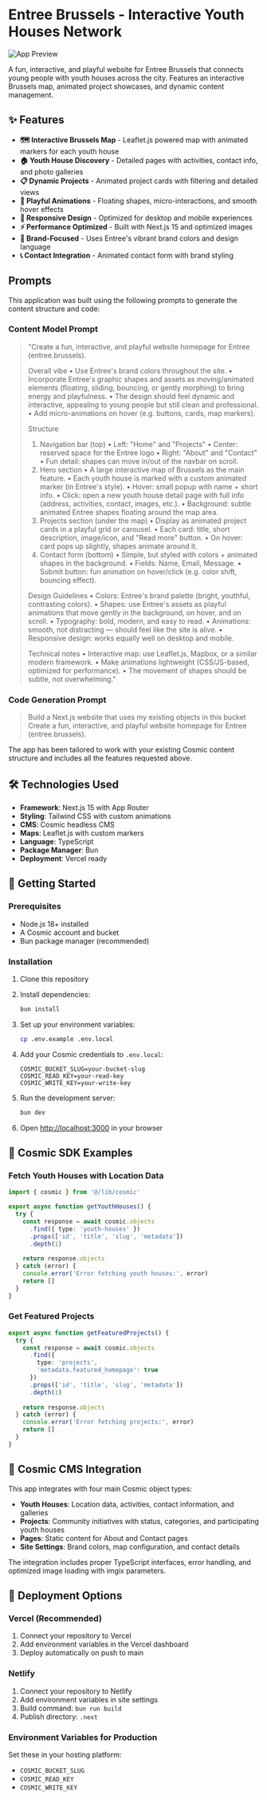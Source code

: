 # Entree Brussels - Interactive Youth Houses Network

![App Preview](https://imgix.cosmicjs.com/c21917f0-8342-11f0-ae77-a10f7aa054c0-photo-1557804506-669a67965ba0-1756298319514.jpg?w=1200&h=300&fit=crop&auto=format,compress)

A fun, interactive, and playful website for Entree Brussels that connects young people with youth houses across the city. Features an interactive Brussels map, animated project showcases, and dynamic content management.

## ✨ Features

- **🗺️ Interactive Brussels Map** - Leaflet.js powered map with animated markers for each youth house
- **🏠 Youth House Discovery** - Detailed pages with activities, contact info, and photo galleries
- **📋 Dynamic Projects** - Animated project cards with filtering and detailed views
- **🎨 Playful Animations** - Floating shapes, micro-interactions, and smooth hover effects
- **📱 Responsive Design** - Optimized for desktop and mobile experiences
- **⚡ Performance Optimized** - Built with Next.js 15 and optimized images
- **🎯 Brand-Focused** - Uses Entree's vibrant brand colors and design language
- **📞 Contact Integration** - Animated contact form with brand styling

<!-- CLONE_PROJECT_BUTTON -->

## Prompts

This application was built using the following prompts to generate the content structure and code:

### Content Model Prompt

> "Create a fun, interactive, and playful website homepage for Entree (entree.brussels).
>
> Overall vibe
> 	•	Use Entree's brand colors throughout the site.
> 	•	Incorporate Entree's graphic shapes and assets as moving/animated elements (floating, sliding, bouncing, or gently morphing) to bring energy and playfulness.
> 	•	The design should feel dynamic and interactive, appealing to young people but still clean and professional.
> 	•	Add micro-animations on hover (e.g. buttons, cards, map markers).
> 
> Structure
> 	1.	Navigation bar (top)
> 	•	Left: "Home" and "Projects"
> 	•	Center: reserved space for the Entree logo
> 	•	Right: "About" and "Contact"
> 	•	Fun detail: shapes can move in/out of the navbar on scroll.
> 	2.	Hero section
> 	•	A large interactive map of Brussels as the main feature.
> 	•	Each youth house is marked with a custom animated marker (in Entree's style).
> 	•	Hover: small popup with name + short info.
> 	•	Click: open a new youth house detail page with full info (address, activities, contact, images, etc.).
> 	•	Background: subtle animated Entree shapes floating around the map area.
> 	3.	Projects section (under the map)
> 	•	Display as animated project cards in a playful grid or carousel.
> 	•	Each card: title, short description, image/icon, and "Read more" button.
> 	•	On hover: card pops up slightly, shapes animate around it.
> 	4.	Contact form (bottom)
> 	•	Simple, but styled with colors + animated shapes in the background.
> 	•	Fields: Name, Email, Message.
> 	•	Submit button: fun animation on hover/click (e.g. color shift, bouncing effect).
> 
> Design Guidelines
> 	•	Colors: Entree's brand palette (bright, youthful, contrasting colors).
> 	•	Shapes: use Entree's assets as playful animations that move gently in the background, on hover, and on scroll.
> 	•	Typography: bold, modern, and easy to read.
> 	•	Animations: smooth, not distracting — should feel like the site is alive.
> 	•	Responsive design: works equally well on desktop and mobile.
> 
> Technical notes
> 	•	Interactive map: use Leaflet.js, Mapbox, or a similar modern framework.
> 	•	Make animations lightweight (CSS/JS-based, optimized for performance).
> 	•	The movement of shapes should be subtle, not overwhelming."

### Code Generation Prompt

> Build a Next.js website that uses my existing objects in this bucket
> Create a fun, interactive, and playful website homepage for Entree (entree.brussels).

The app has been tailored to work with your existing Cosmic content structure and includes all the features requested above.

## 🛠️ Technologies Used

- **Framework**: Next.js 15 with App Router
- **Styling**: Tailwind CSS with custom animations
- **CMS**: Cosmic headless CMS
- **Maps**: Leaflet.js with custom markers
- **Language**: TypeScript
- **Package Manager**: Bun
- **Deployment**: Vercel ready

## 🚀 Getting Started

### Prerequisites

- Node.js 18+ installed
- A Cosmic account and bucket
- Bun package manager (recommended)

### Installation

1. Clone this repository
2. Install dependencies:
   ```bash
   bun install
   ```

3. Set up your environment variables:
   ```bash
   cp .env.example .env.local
   ```

4. Add your Cosmic credentials to `.env.local`:
   ```
   COSMIC_BUCKET_SLUG=your-bucket-slug
   COSMIC_READ_KEY=your-read-key
   COSMIC_WRITE_KEY=your-write-key
   ```

5. Run the development server:
   ```bash
   bun dev
   ```

6. Open [http://localhost:3000](http://localhost:3000) in your browser

## 📖 Cosmic SDK Examples

### Fetch Youth Houses with Location Data
```typescript
import { cosmic } from '@/lib/cosmic'

export async function getYouthHouses() {
  try {
    const response = await cosmic.objects
      .find({ type: 'youth-houses' })
      .props(['id', 'title', 'slug', 'metadata'])
      .depth(1)
    
    return response.objects
  } catch (error) {
    console.error('Error fetching youth houses:', error)
    return []
  }
}
```

### Get Featured Projects
```typescript
export async function getFeaturedProjects() {
  try {
    const response = await cosmic.objects
      .find({ 
        type: 'projects',
        'metadata.featured_homepage': true 
      })
      .props(['id', 'title', 'slug', 'metadata'])
      .depth(1)
    
    return response.objects
  } catch (error) {
    console.error('Error fetching projects:', error)
    return []
  }
}
```

## 🎨 Cosmic CMS Integration

This app integrates with four main Cosmic object types:

- **Youth Houses**: Location data, activities, contact information, and galleries
- **Projects**: Community initiatives with status, categories, and participating youth houses
- **Pages**: Static content for About and Contact pages
- **Site Settings**: Brand colors, map configuration, and contact details

The integration includes proper TypeScript interfaces, error handling, and optimized image loading with imgix parameters.

## 🚀 Deployment Options

### Vercel (Recommended)
1. Connect your repository to Vercel
2. Add environment variables in the Vercel dashboard
3. Deploy automatically on push to main

### Netlify
1. Connect your repository to Netlify
2. Add environment variables in site settings
3. Build command: `bun run build`
4. Publish directory: `.next`

### Environment Variables for Production
Set these in your hosting platform:
- `COSMIC_BUCKET_SLUG`
- `COSMIC_READ_KEY`
- `COSMIC_WRITE_KEY`
